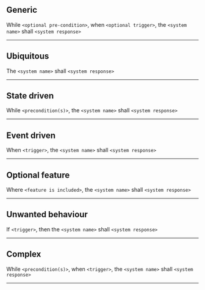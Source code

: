 ## Generic
While `<optional pre-condition>`, when `<optional trigger>`, the `<system name>` shall `<system response>`

---
## Ubiquitous
The `<system name>` shall `<system response>`

---
## State driven
While `<precondition(s)>`, the `<system name>` shall `<system response>`

---
## Event driven
When `<trigger>`, the `<system name>` shall `<system response>`

---
## Optional feature
Where `<feature is included>`, the `<system name>` shall `<system response>`

---
## Unwanted behaviour
If `<trigger>`, then the `<system name>` shall `<system response>`

---
## Complex
While `<precondition(s)>`, when `<trigger>`, the `<system name>` shall `<system response>`

---